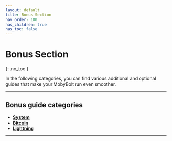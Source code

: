 ```yaml
---
layout: default
title: Bonus Section
nav_order: 100
has_children: true
has_toc: false
---
```

<!-- markdownlint-disable MD014 MD022 MD025 MD033 MD036 MD040 -->

# Bonus Section
{: .no_toc }

In the following categories, you can find various additional and optional guides that make your MobyBolt run even smoother.

---

## Bonus guide categories

- **[System](./system/)**
- **[Bitcoin](./bitcoin/)**
- **[Lightning](./lightning)**

---
